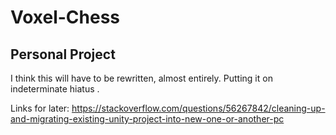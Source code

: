 # Voxel-Chess
## Personal Project

I think this will have to be rewritten, almost entirely.  Putting it on indeterminate hiatus .

Links for later:
https://stackoverflow.com/questions/56267842/cleaning-up-and-migrating-existing-unity-project-into-new-one-or-another-pc
